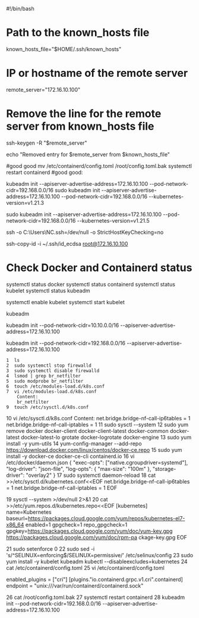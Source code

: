 #!/bin/bash

# Path to the known_hosts file
known_hosts_file="$HOME/.ssh/known_hosts"

# IP or hostname of the remote server
remote_server="172.16.10.100"

# Remove the line for the remote server from known_hosts file
ssh-keygen -R "$remote_server"

echo "Removed entry for $remote_server from $known_hosts_file"

#good good
mv /etc/containerd/config.toml /root/config.toml.bak
systemctl restart containerd
#good good:

kubeadm init --apiserver-advertise-address=172.16.10.100 --pod-network-cidr=192.168.0.0/16
sudo kubeadm init --apiserver-advertise-address=172.16.10.100 --pod-network-cidr=192.168.0.0/16 --kubernetes-version=v1.21.3


sudo kubeadm init --apiserver-advertise-address=172.16.10.100 --pod-network-cidr=192.168.0.0/16 --kubernetes-version=v1.21.5

ssh -o C:\Users\NC\.ssh=/dev/null -o StrictHostKeyChecking=no

ssh-copy-id -i ~/.ssh/id_ecdsa root@172.16.10.100


# Check Docker and Containerd status
systemctl status docker
systemctl status containerd
systemctl status kubelet
systemctl status kubeadm


systemctl enable kubelet
systemctl start kubelet

kubeadm

kubeadm init --pod-network-cidr=10.10.0.0/16 --apiserver-advertise-address=172.16.10.100

kubeadm init --pod-network-cidr=192.168.0.0/16 --apiserver-advertise-address=172.16.10.100




















	1  ls
    2  sudo systemctl stop firewalld
    3  sudo systemctl disable firewalld
    4  lsmod | grep br_netfilter
    5  sudo modprobe br_netfilter
    6  touch /etc/modules-load.d/k8s.conf
    7  vi /etc/modules-load.d/k8s.conf
		Content:
		br_netfilter
    9  touch /etc/sysctl.d/k8s.conf
   10  vi /etc/sysctl.d/k8s.conf
    Content:
net.bridge.bridge-nf-call-ip6tables = 1
net.bridge.bridge-nf-call-iptables = 1
   11  sudo sysctl --system
   12  sudo yum remove docker docker-client docker-client-latest docker-common docker-latest docker-latest-lo  grotate docker-logrotate docker-engine
   13  sudo yum install -y yum-utils
   14  yum-config-manager --add-repo https://download.docker.com/linux/centos/docker-ce.repo
   15  sudo yum install -y docker-ce docker-ce-cli containerd.io
   16  vi /etc/docker/daemon.json
     {
  "exec-opts": ["native.cgroupdriver=systemd"],
  "log-driver": "json-file",
  "log-opts": {
    "max-size": "100m"
  },
  "storage-driver": "overlay2"
}
   17  sudo systemctl daemon-reload
   18  cat >>/etc/sysctl.d/kubernetes.conf<<EOF
net.bridge.bridge-nf-call-ip6tables = 1
net.bridge.bridge-nf-call-iptables = 1
EOF

   19  sysctl --system >/dev/null 2>&1
   20  cat >>/etc/yum.repos.d/kubernetes.repo<<EOF
[kubernetes]
name=Kubernetes
baseurl=https://packages.cloud.google.com/yum/repos/kubernetes-el7-x86_64
enabled=1
gpgcheck=1
repo_gpgcheck=1
gpgkey=https://packages.cloud.google.com/yum/doc/yum-key.gpg https://packages.cloud.google.com/yum/doc/rpm-pa  ckage-key.gpg
EOF

   21  sudo setenforce 0
   22  sudo sed -i 's/^SELINUX=enforcing$/SELINUX=permissive/' /etc/selinux/config
   23  sudo yum install -y kubelet kubeadm kubectl --disableexcludes=kubernetes
   24  cat /etc/containerd/config.toml
   25  vi /etc/containerd/config.toml

enabled_plugins = ["cri"]
[plugins."io.containerd.grpc.v1.cri".containerd]
  endpoint = "unix:///var/run/containerd/containerd.sock"
  
   26  cat /root/config.toml.bak
   27  systemctl restart containerd
   28  kubeadm init --pod-network-cidr=192.168.0.0/16 --apiserver-advertise-address=172.16.10.100





